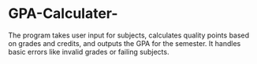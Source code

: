# GPA-Calculater-
The program takes user input for subjects, calculates quality points based on grades and credits, and outputs the GPA for the semester. It handles basic errors like invalid grades or failing subjects.
